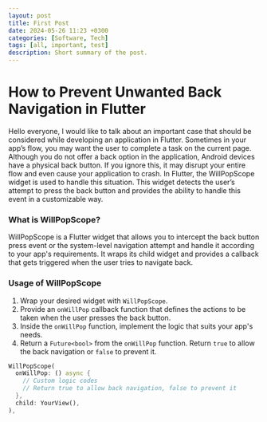 ```yaml
---
layout: post
title: First Post
date: 2024-05-26 11:23 +0300
categories: [Software, Tech]
tags: [all, important, test]
description: Short summary of the post.
---
```


# How to Prevent Unwanted Back Navigation in Flutter
Hello everyone, I would like to talk about an important case that should be considered while developing an application in Flutter. Sometimes in your app’s flow, you may want the user to complete a task on the current page. Although you do not offer a back option in the application, Android devices have a physical back button. If you ignore this, it may disrupt your entire flow and even cause your application to crash. In Flutter, the WillPopScope widget is used to handle this situation. This widget detects the user’s attempt to press the back button and provides the ability to handle this event in a customizable way.

### What is WillPopScope?

WillPopScope is a Flutter widget that allows you to intercept the back button press event or the system-level navigation attempt and handle it according to your app's requirements. It wraps its child widget and provides a callback that gets triggered when the user tries to navigate back.

### Usage of WillPopScope
1.  Wrap your desired widget with  `WillPopScope`.
2.  Provide an  `onWillPop`  callback function that defines the actions to be taken when the user presses the back button.
3.  Inside the  `onWillPop`  function, implement the logic that suits your app's needs.
4.  Return a `Future<bool>` from the `onWillPop` function. Return `true` to allow the back navigation or `false` to prevent it.

```dart
WillPopScope(  
  onWillPop: () async {  
    // Custom logic codes  
    // Return true to allow back navigation, false to prevent it  
  },  
  child: YourView(),  
),
```